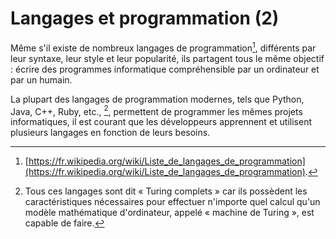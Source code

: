# Langages et programmation (2)

Même s'il existe de nombreux langages de programmation[^0.1], différents par leur syntaxe, leur style et leur popularité, ils partagent tous le même objectif : écrire des programmes informatique compréhensible par un ordinateur et par un humain. 

La plupart des langages de programmation modernes, tels que Python, Java, C++, Ruby, etc., [^0.2], permettent de programmer les mêmes projets informatiques, il est courant que les développeurs apprennent et utilisent plusieurs langages en fonction de leurs besoins.


[^0.1]: [https://fr.wikipedia.org/wiki/Liste_de_langages_de_programmation](https://fr.wikipedia.org/wiki/Liste_de_langages_de_programmation).

[^0.2]: Tous ces langages sont dit « Turing complets » car ils possèdent les caractéristiques nécessaires pour effectuer n'importe quel calcul qu'un modèle mathématique d'ordinateur, appelé « machine de Turing », est capable de faire.
